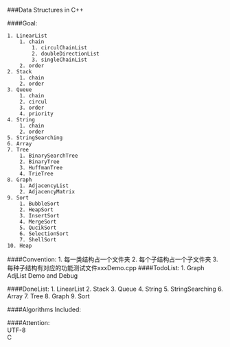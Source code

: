 ###Data Structures in C++

####Goal:

    1. LinearList
        1. chain
            1. circulChainList
            2. doubleDirectionList
            3. singleChainList
        2. order
    2. Stack
        1. chain
        2. order
    3. Queue
        1. chain
        2. circul
        3. order
        4. priority
    4. String
        1. chain
        2. order
    5. StringSearching
    6. Array
    7. Tree
        1. BinarySearchTree
        2. BinaryTree
        3. HuffmanTree
        4. TrieTree
    8. Graph
        1. AdjacencyList
        2. AdjacencyMatrix
    9. Sort
        1. BubbleSort
        2. HeapSort
        3. InsertSort
        4. MergeSort
        5. QucikSort
        6. SelectionSort
        7. ShellSort
    10. Heap

####Convention:
    1. 每一类结构占一个文件夹
    2. 每个子结构占一个子文件夹
    3. 每种子结构有对应的功能测试文件xxxDemo.cpp
####TodoList:
    1. Graph AdjList Demo and Debug

####DoneList:
    1. LinearList
    2. Stack
    3. Queue
    4. String
    5. StringSearching
    6. Array
    7. Tree
    8. Graph
    9. Sort

####Algorithms Included:



####Attention:  
    UTF-8  
    C
